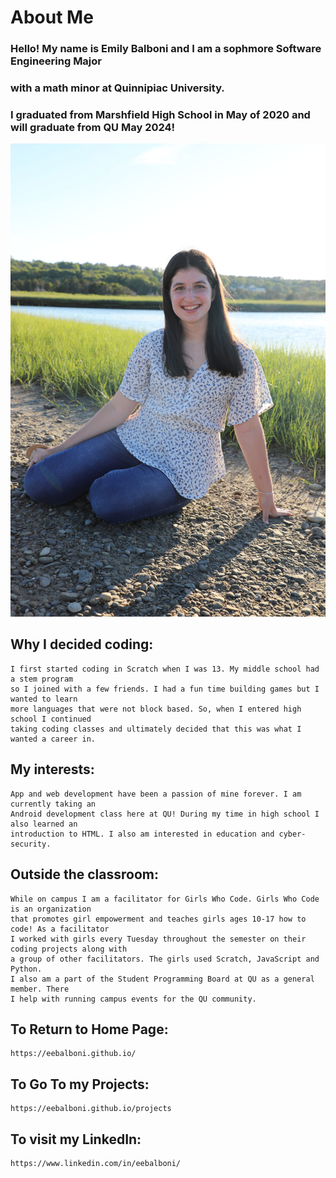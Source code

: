 # About Me

###  Hello! My name is Emily Balboni and I am a sophmore Software Engineering Major
###  with a math minor at Quinnipiac University.  
###  I graduated from Marshfield High School in May of 2020 and will graduate from QU May 2024!
 
![senior pic 1](./assets/senior%20pic%201.jpg)

##  Why I decided coding: 

    I first started coding in Scratch when I was 13. My middle school had a stem program
    so I joined with a few friends. I had a fun time building games but I wanted to learn
    more languages that were not block based. So, when I entered high school I continued 
    taking coding classes and ultimately decided that this was what I wanted a career in.

##  My interests:

    App and web development have been a passion of mine forever. I am currently taking an
    Android development class here at QU! During my time in high school I also learned an 
    introduction to HTML. I also am interested in education and cyber-security. 

## Outside the classroom:

    While on campus I am a facilitator for Girls Who Code. Girls Who Code is an organization
    that promotes girl empowerment and teaches girls ages 10-17 how to code! As a facilitator 
    I worked with girls every Tuesday throughout the semester on their coding projects along with 
    a group of other facilitators. The girls used Scratch, JavaScript and Python.
    I also am a part of the Student Programming Board at QU as a general member. There 
    I help with running campus events for the QU community. 
  
## To Return to Home Page: 
    https://eebalboni.github.io/
## To Go To my Projects:
    https://eebalboni.github.io/projects
## To visit my LinkedIn: 
    https://www.linkedin.com/in/eebalboni/




